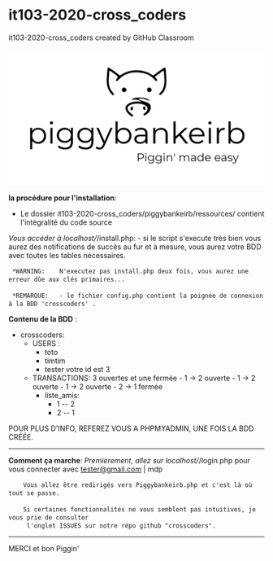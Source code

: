 # it103-2020-cross_coders
it103-2020-cross_coders created by GitHub Classroom

 ![Alt Text](/images/piggybankeirb-logo-black.png)


**la procédure pour l'installation**:

* Le dossier it103-2020-cross_coders/piggybankeirb/ressources/ contient l'intégralité du code source

*Vous accéder à localhost/*/install.php:
                - si le script s'execute très bien vous aurez des notifications de succès au fur et à mesure, 
                vous aurez votre BDD avec toutes les tables nécessaires.

     *WARNING:    N'executez pas install.php deux fois, vous aurez une erreur dûe aux clés primaires...

     *REMARQUE:   - le fichier config.php contient la poignée de connexion à la BDD 'crosscoders' .



**Contenu de la BDD** :
 - crosscoders:
     - USERS :
       - toto
       - timtim
        - tester votre id est 3
   - TRANSACTIONS: 3 ouvertes et une fermée
         - 1 -> 2 ouverte
          -  1 -> 2 ouverte
           - 1 -> 2 ouverte
            -  2 -> 1 fermée
      - liste_amis:
           -  1 -- 2
           -  2 -- 1

POUR PLUS D'INFO, REFEREZ VOUS A PHPMYADMIN, UNE FOIS LA BDD CRÉÉE.

***********************************************************************************************************

**Comment ça marche**: 
        *Premièrement, allez sur localhost/*/login.php pour vous connecter avec tester@gmail.com | mdp 

        Vous allez être redirigés vers Piggybankeirb.php et c'est là où tout se passe.

        Si certaines fonctionnalités ne vous semblent pas intuitives, je vous prie de consulter
         l'onglet ISSUES sur notre répo github "crosscoders".

***********************************************************************************************************
MERCI et bon Piggin'
